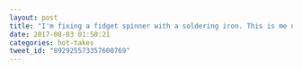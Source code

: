 ```yaml
---
layout: post
title: "I'm fixing a fidget spinner with a soldering iron. This is me now. #dadlife"
date: 2017-08-03 01:50:21
categories: hot-takes
tweet_id: "892925573357600769"
---
```



<!-- Original tweet: https://twitter.com/i/status/892925573357600769 -->